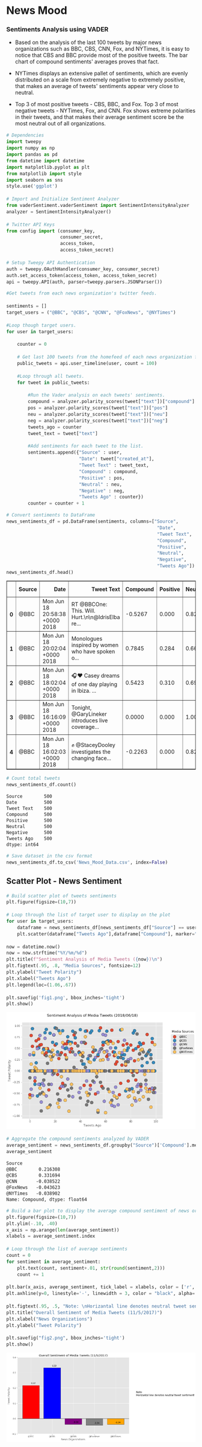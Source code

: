 
# News Mood 

### Sentiments Analysis using VADER

* Based on the analysis of the last 100 tweets by major news organizations such as BBC, CBS, CNN, Fox, and NYTimes, it is easy to notice that CBS and BBC provide most of the positive tweets. The bar chart of compound sentiments' averages proves that fact. 


* NYTimes displays an extensive pallet of sentiments, which are evenly distributed on a scale from extremely negative to extremely positive, that makes an average of tweets' sentiments appear very close to neutral.


* Top 3 of most positive tweets - CBS, BBC, and Fox. Top 3 of most negative tweets - NYTimes, Fox, and CNN. Fox shows extreme polarities in their tweets, and that makes their average sentiment score be the most neutral out of all organizations. 





```python
# Dependencies
import tweepy
import numpy as np
import pandas as pd
from datetime import datetime
import matplotlib.pyplot as plt
from matplotlib import style
import seaborn as sns
style.use('ggplot')

# Import and Initialize Sentiment Analyzer
from vaderSentiment.vaderSentiment import SentimentIntensityAnalyzer
analyzer = SentimentIntensityAnalyzer()

# Twitter API Keys
from config import (consumer_key, 
                    consumer_secret, 
                    access_token, 
                    access_token_secret)

# Setup Tweepy API Authentication
auth = tweepy.OAuthHandler(consumer_key, consumer_secret)
auth.set_access_token(access_token, access_token_secret)
api = tweepy.API(auth, parser=tweepy.parsers.JSONParser())
```


```python
#Get tweets from each news organization's twitter feeds.

sentiments = []
target_users = ("@BBC", "@CBS", "@CNN", "@FoxNews", "@NYTimes")

#Loop though target users.
for user in target_users:
    
    counter = 0
    
    # Get last 100 tweets from the homefeed of each news organization for total of 500 tweets.
    public_tweets = api.user_timeline(user, count = 100)

    #Loop through all tweets.
    for tweet in public_tweets:

        #Run the Vader analysis on each tweets' sentiments.
        compound = analyzer.polarity_scores(tweet["text"])["compound"]
        pos = analyzer.polarity_scores(tweet["text"])["pos"]
        neu = analyzer.polarity_scores(tweet["text"])["neu"]
        neg = analyzer.polarity_scores(tweet["text"])["neg"]
        tweets_ago = counter
        tweet_text = tweet["text"]

        #Add sentiments for each tweet to the list.
        sentiments.append({"Source" : user,
                           "Date": tweet["created_at"],
                           "Tweet Text" : tweet_text,
                           "Compound" : compound,
                           "Positive" : pos,
                           "Neutral" : neu,
                           "Negative" : neg,
                           "Tweets Ago" : counter})
        counter = counter + 1
```


```python
# Convert sentiments to DataFrame
news_sentiments_df = pd.DataFrame(sentiments, columns=["Source",
                                                        "Date",
                                                        "Tweet Text",
                                                        "Compound",
                                                        "Positive",
                                                        "Neutral",
                                                        "Negative",
                                                        "Tweets Ago"])
news_sentiments_df.head()
```

<!-- <div>
<style scoped>
    .dataframe tbody tr th:only-of-type {
        vertical-align: middle;
    }

    .dataframe tbody tr th {
        vertical-align: top;
    }

    .dataframe thead th {
        text-align: right;
    }
</style> -->


<table border="1" class="dataframe">
  <thead>
    <tr style="text-align: right;">
      <th></th>
      <th>Source</th>
      <th>Date</th>
      <th>Tweet Text</th>
      <th>Compound</th>
      <th>Positive</th>
      <th>Neutral</th>
      <th>Negative</th>
      <th>Tweets Ago</th>
    </tr>
  </thead>
  <tbody>
    <tr>
      <th>0</th>
      <td>@BBC</td>
      <td>Mon Jun 18 20:58:38 +0000 2018</td>
      <td>RT @BBCOne: This. Will. Hurt.\n\n@IdrisElba re...</td>
      <td>-0.5267</td>
      <td>0.000</td>
      <td>0.825</td>
      <td>0.175</td>
      <td>0</td>
    </tr>
    <tr>
      <th>1</th>
      <td>@BBC</td>
      <td>Mon Jun 18 20:02:04 +0000 2018</td>
      <td>Monologues inspired by women who have spoken o...</td>
      <td>0.7845</td>
      <td>0.284</td>
      <td>0.661</td>
      <td>0.054</td>
      <td>1</td>
    </tr>
    <tr>
      <th>2</th>
      <td>@BBC</td>
      <td>Mon Jun 18 18:02:04 +0000 2018</td>
      <td>🎧❤️ Casey dreams of one day playing in Ibiza. ...</td>
      <td>0.5423</td>
      <td>0.310</td>
      <td>0.690</td>
      <td>0.000</td>
      <td>2</td>
    </tr>
    <tr>
      <th>3</th>
      <td>@BBC</td>
      <td>Mon Jun 18 16:16:09 +0000 2018</td>
      <td>Tonight, @GaryLineker introduces live coverage...</td>
      <td>0.0000</td>
      <td>0.000</td>
      <td>1.000</td>
      <td>0.000</td>
      <td>3</td>
    </tr>
    <tr>
      <th>4</th>
      <td>@BBC</td>
      <td>Mon Jun 18 16:02:03 +0000 2018</td>
      <td>✊ @StaceyDooley investigates the changing face...</td>
      <td>-0.2263</td>
      <td>0.000</td>
      <td>0.826</td>
      <td>0.174</td>
      <td>4</td>
    </tr>
  </tbody>
</table>
</div>




```python
# Count total tweets
news_sentiments_df.count()
```




    Source        500
    Date          500
    Tweet Text    500
    Compound      500
    Positive      500
    Neutral       500
    Negative      500
    Tweets Ago    500
    dtype: int64




```python
# Save dataset in the csv format
news_sentiments_df.to_csv('News_Mood_Data.csv', index=False)
```

## Scatter Plot - News Sentiment 


```python
# Build scatter plot of tweets sentiments
plt.figure(figsize=(10,7))

# Loop through the list of target user to display on the plot
for user in target_users:
    dataframe = news_sentiments_df[news_sentiments_df["Source"] == user]
    plt.scatter(dataframe["Tweets Ago"],dataframe["Compound"], marker="o", edgecolor="black", s=150, label=user)

now = datetime.now()
now = now.strftime("%Y/%m/%d")
plt.title(f"Sentiment Analysis of Media Tweets ({now})\n")
plt.figtext(.95, .8, "Media Sources", fontsize=12)
plt.ylabel("Tweet Polarity")
plt.xlabel("Tweets Ago")
plt.legend(loc=(1.06,.67))

plt.savefig('fig1.png', bbox_inches='tight')
plt.show()
```


![png](output_7_0.png)



```python
# Aggregate the compound sentiments analyzed by VADER
average_sentiment = news_sentiments_df.groupby("Source")['Compound'].mean()
average_sentiment
```




    Source
    @BBC        0.216308
    @CBS        0.331694
    @CNN       -0.038522
    @FoxNews   -0.043623
    @NYTimes   -0.038902
    Name: Compound, dtype: float64




```python
# Build a bar plot to display the average compound sentiment of news organizations
plt.figure(figsize=(10,7))
plt.ylim(-.10, .40)
x_axis = np.arange(len(average_sentiment))
xlabels = average_sentiment.index

# Loop through the list of average sentiments
count = 0
for sentiment in average_sentiment:
    plt.text(count, sentiment+.01, str(round(sentiment,2)))
    count += 1
    
plt.bar(x_axis, average_sentiment, tick_label = xlabels, color = ['r', 'b', 'purple', 'grey', 'orange'], edgecolor='black')
plt.axhline(y=0, linestyle='-', linewidth = 3, color = "black", alpha=.25)

plt.figtext(.95, .5, "Note: \nHorizantal line denotes neutral tweet sentiment", fontsize=12)
plt.title("Overall Sentiment of Media Tweets (11/5/2017)")
plt.xlabel("News Organizations")
plt.ylabel("Tweet Polarity")

plt.savefig("fig2.png", bbox_inches='tight')
plt.show()
```


![png](output_9_0.png)

